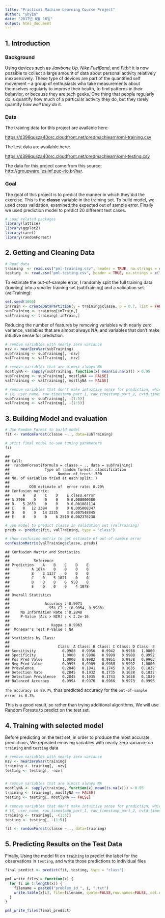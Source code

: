 ```yaml
---
title: "Practical Machine Learning Course Project"
author: "yhyim"
date: "2017년 6월 16일"
output: html_document
---
```




## 1. Introduction


### Background
Using devices such as *Jawbone Up, Nike FuelBand*, and *Fitbit* it is now possible to collect a large amount of data about personal activity relatively inexpensively. These type of devices are part of the quantified self movement – a group of enthusiasts who take measurements about themselves regularly to improve their health, to find patterns in their behavior, or because they are tech geeks. One thing that people regularly do is quantify how much of a particular activity they do, but they rarely quantify *how well they do* it.

### Data

The training data for this project are available here:

<https://d396qusza40orc.cloudfront.net/predmachlearn/pml-training.csv>

The test data are available here:

<https://d396qusza40orc.cloudfront.net/predmachlearn/pml-testing.csv>

The data for this project come from this source: <http://groupware.les.inf.puc-rio.br/har>. 


### Goal
The goal of this project is to predict the manner in which they did the exercise. This is the **classe** variable in the training set. To build model, we used cross validation, examined the expected out of sample error. Finally we used prediction model to predict 20 different test cases.


```r
# Load related packages
library(lattice)
library(ggplot2)
library(caret)
library(randomForest)
```

## 2. Getting and Cleaning Data


```r
# Read data
training  <- read.csv("pml-training.csv", header = TRUE, na.strings = c("NA", "", "#DIV/0!"))
testing  <- read.csv("pml-testing.csv", header = TRUE, na.strings = c("NA", "", "#DIV/0!"))
```

To estimate the out-of-sample error, I randomly split the full training data (training) into a smaller training set (subTraining) and a validation set (valTraining):

```r
set.seed(1000)
inTrain <- createDataPartition(y = training$classe, p = 0.7, list = FALSE)
subTraining <- training[inTrain,]
valTraining <- training[-inTrain,]
```

Reducing the number of features by removing variables with nearly zero variance, variables that are almost always NA, and variables that don’t make intuitive sense for prediction. 

```r
# remove variables with nearly zero variance
nzv <- nearZeroVar(subTraining)
subTraining <- subTraining[, -nzv]
valTraining <- valTraining[, -nzv]

# remove variables that are almost always NA
mostlyNA <- sapply(subTraining, function(x) mean(is.na(x))) > 0.95
subTraining <- subTraining[, mostlyNA == FALSE]
valTraining <- valTraining[, mostlyNA == FALSE]

# remove variables that don't make intuitive sense for prediction, which happen to be the first five variables 
# (X, user_name, raw_timestamp_part_1, raw_timestamp_part_2, cvtd_timestamp)
subTraining <- subTraining[, -(1:5)]
valTraining <- valTraining[, -(1:5)]
```

## 3. Building Model and evaluation


```r
# Use Random Forest to build model
fit <- randomForest(classe ~ ., data=subTraining)

# print final model to see tuning parameters
fit
```

```
## 
## Call:
##  randomForest(formula = classe ~ ., data = subTraining) 
##                Type of random forest: classification
##                      Number of trees: 500
## No. of variables tried at each split: 7
## 
##         OOB estimate of  error rate: 0.29%
## Confusion matrix:
##      A    B    C    D    E class.error
## A 3906    0    0    0    0 0.000000000
## B    5 2653    0    0    0 0.001881114
## C    0   12 2384    0    0 0.005008347
## D    0    0   14 2235    3 0.007548845
## E    0    0    0    6 2519 0.002376238
```

```r
# use model to predict classe in validation set (valTraining)
preds <- predict(fit, valTraining, type = "class")

# show confusion matrix to get estimate of out-of-sample error
confusionMatrix(valTraining$classe, preds)
```

```
## Confusion Matrix and Statistics
## 
##           Reference
## Prediction    A    B    C    D    E
##          A 1674    0    0    0    0
##          B    2 1137    0    0    0
##          C    0    5 1021    0    0
##          D    0    0    6  958    0
##          E    0    0    0    4 1078
## 
## Overall Statistics
##                                           
##                Accuracy : 0.9971          
##                  95% CI : (0.9954, 0.9983)
##     No Information Rate : 0.2848          
##     P-Value [Acc > NIR] : < 2.2e-16       
##                                           
##                   Kappa : 0.9963          
##  Mcnemar's Test P-Value : NA              
## 
## Statistics by Class:
## 
##                      Class: A Class: B Class: C Class: D Class: E
## Sensitivity            0.9988   0.9956   0.9942   0.9958   1.0000
## Specificity            1.0000   0.9996   0.9990   0.9988   0.9992
## Pos Pred Value         1.0000   0.9982   0.9951   0.9938   0.9963
## Neg Pred Value         0.9995   0.9989   0.9988   0.9992   1.0000
## Prevalence             0.2848   0.1941   0.1745   0.1635   0.1832
## Detection Rate         0.2845   0.1932   0.1735   0.1628   0.1832
## Detection Prevalence   0.2845   0.1935   0.1743   0.1638   0.1839
## Balanced Accuracy      0.9994   0.9976   0.9966   0.9973   0.9996
```

`The accuracy is 99.7%`, thus predicted accuracy for the `out-of-sample error is 0.3%`.

This is a good result, so rather than trying additional algorithms, We will use Random Forests to predict on the test set.


## 4. Training with selected model
Before predicting on the test set, in order to produce the most accurate predictions, We repeated emoving variables with nearly zero variance on `training` and `testing` data

```r
# remove variables with nearly zero variance
nzv <- nearZeroVar(training)
training <- training[, -nzv]
testing <- testing[, -nzv]


# remove variables that are almost always NA
mostlyNA <- sapply(training, function(x) mean(is.na(x))) > 0.95
training <- training[, mostlyNA == FALSE]
testing <- testing[, mostlyNA == FALSE]

# remove variables that don't make intuitive sense for prediction, which happen to be the first five variables 
# (X, user_name, raw_timestamp_part_1, raw_timestamp_part_2, cvtd_timestamp)
training <- training[, -(1:5)]
testing <- testing[, -(1:5)]

fit <- randomForest(classe ~ ., data=training)
```

## 5. Predicting Results on the Test Data

Finally, Using the model fit on `training` to predict the label for the observations in `testing`, and write those predictions to individual files

```r
final_predict <- predict(fit, testing, type = "class")
```



```r
pml_write_files = function(x) {
  for (i in 1:length(x)) {
    filename = paste0("problem_id_", i, ".txt")
    write.table(x[i], file=filename, quote=FALSE,row.names=FALSE, col.names=FALSE)
  }
}

pml_write_files(final_predict)
```
